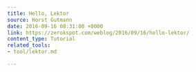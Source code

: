 ```yaml
---
title: Hello, Lektor
source: Horst Gutmann
date: 2016-09-16 08:31:00 +0000
link: https://zerokspot.com/weblog/2016/09/16/hello-lektor/
content_type: Tutorial
related_tools:
- tool/lektor.md

---
```

